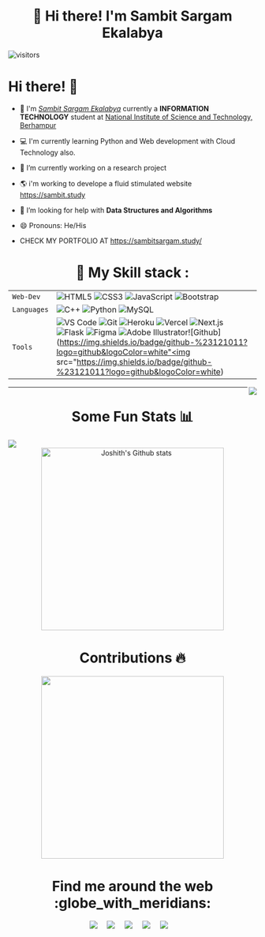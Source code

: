 <h1 align="center">
👋 Hi there! I'm Sambit Sargam Ekalabya
</h1>

![visitors](https://visitor-badge-reloaded.herokuapp.com/badge?page_id=sambitsargam.sambitsargam&color=00df00)

# Hi there! 👋
- :school: I'm <a href="https://sambitsargam.study/" target="_blank">_Sambit Sargam Ekalabya_</a> currently a **INFORMATION TECHNOLOGY** student at <a href="https://nist.edu/" target="_blank" >National Institute of Science and Technology, Berhampur</a>
- 💻 I'm currently learning Python and Web development with Cloud Technology also.
- 🔭 I’m currently working on a  research project
- 🌎 i'm working to develope a fluid stimulated website https://sambit.study
- 🤔 I’m looking for help with **Data Structures and Algorithms**
- 😄 Pronouns: He/His

- CHECK MY PORTFOLIO AT https://sambitsargam.study/

<h1 align="center"> 🍁 My Skill stack :</h1>


|               |           |
|       ---     |    ---    |
| `Web-Dev`     | ![HTML5](https://img.shields.io/badge/-HTML5-CC2400?style=for-the-badge&logo=html5&logoColor=white) ![CSS3](https://img.shields.io/badge/-CSS3-E24800?style=for-the-badge&logo=css3) ![JavaScript](https://img.shields.io/badge/-JavaScript-FE7601?style=for-the-badge&logo=javascript) ![Bootstrap](https://img.shields.io/badge/bootstrap-FE9A00?style=for-the-badge&logo=bootstrap&logoColor=white)|
| `Languages`   | ![C++](https://img.shields.io/badge/-C++-034D9A?style=for-the-badge&logo=c%2B%2B) ![Python](https://img.shields.io/badge/-Python-1F65AC?style=for-the-badge&logo=Python&logoColor=white) ![MySQL](https://img.shields.io/badge/-MySQL-307BBD?style=for-the-badge&logo=mysql&logoColor=white)|
| `Tools`       | ![VS Code](https://img.shields.io/badge/Visual_Studio_Code-5D1A60?style=for-the-badge&logo=visual%20studio%20code&logoColor=white) ![Git](https://img.shields.io/badge/Git-682181?style=for-the-badge&logo=git&logoColor=white) ![Heroku](https://img.shields.io/badge/Heroku-AA2690?style=for-the-badge&logo=heroku&logoColor=white) ![Vercel](https://img.shields.io/badge/vercel-AA42F1.svg?style=for-the-badge&logo=vercel&logoColor=white) ![Next.js](https://img.shields.io/badge/next.js-000000?style=for-the-badge&logo=next.js&logoColor=white) ![Flask](https://img.shields.io/badge/flask-%23000.svg?style=for-the-badge&logo=flask&logoColor=white) ![Figma](https://img.shields.io/badge/figma-%23F24E1E.svg?style=for-the-badge&logo=figma&logoColor=white) ![Adobe Illustrator](https://img.shields.io/badge/adobeillustrator-%23FF9A00.svg?style=for-the-badge&logo=adobeillustrator&logoColor=white)![Github](https://img.shields.io/badge/github-%23121011?logo=github&logoColor=white"<img src="https://img.shields.io/badge/github-%23121011?logo=github&logoColor=white)|


<img align="right" src="https://komarev.com/ghpvc/?username=sambitsargam&style=flat-square&color=232323">
<hr>


<h1 align="center"> Some Fun Stats 📊 </h1>
<div>
<img src="https://activity-graph.herokuapp.com/graph?username=sambitsargam&theme=radical&bg_color=00000000&point=00000000&line=FC6401&hide_border=true&custom_title=Keep+Exploring,+Learning+and+Contributing+away...&color=969696&area=true&area_color=FC6401">
</div>
<div align="center">
<img width="370px" src="https://github-readme-stats.vercel.app/api?username=sambitsargam&show_icons=true&theme=radical&count_private=true&hide_border=true&title_color=FC6401&icon_color=FC6401&bg_color=0D111700&text_color=969696&custom_title=Joshith's+Github Stats" alt="Joshith's Github stats" />

</div>
<h1 align="center"> Contributions 🔥</h1>
<p align="center">
  <img width="370px" src="http://github-readme-streak-stats.herokuapp.com?user=sambitsargam&hide_border=true&background=0D111700&border=943BDD00&fire=CB0044&sideNums=FC6401&currStreakLabel=ff96e6e&currStreakNum=969696&sideLabels=FC6401&dates=969696&stroke=7F1DA2" />


<h1 align="center"> Find me around the web :globe_with_meridians:</h1>
<p align="center">
  <a href="https://www.linkedin.com/in/sambitsargam/"><img src="https://img.shields.io/badge/linkedin-%230077B5.svg?&style=for-the-badge&logo=linkedin&logoColor=white" /></a>&nbsp;&nbsp;&nbsp;&nbsp;
  <a href="https://sambitsargam.study/#contact"><img src="https://img.shields.io/badge/gmail-%23D14836.svg?&style=for-the-badge&logo=gmail&logoColor=white" /></a>&nbsp;&nbsp;&nbsp;&nbsp;
  <a href="https://www.twitter.com/sambitsargam"><img src="https://img.shields.io/badge/twitter-%231DA1F2.svg?&style=for-the-badge&logo=twitter&logoColor=white" /></a>&nbsp;&nbsp;&nbsp;&nbsp;
  <a href="https://www.instagram.com/myself_sambit/"><img src="https://img.shields.io/badge/Instagram-E4405F?style=for-the-badge&logo=instagram&logoColor=white" /></a>&nbsp;&nbsp;&nbsp;&nbsp;
  <a href="https://medium.com/@sambitsargam"><img src="https://img.shields.io/badge/medium-%2312100E.svg?&style=for-the-badge&logo=medium&logoColor=white" /></a>&nbsp;&nbsp;&nbsp;&nbsp;
</p>

